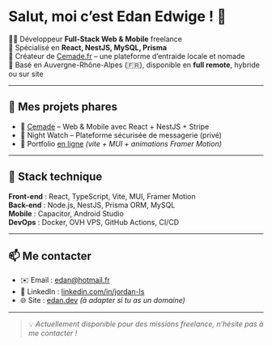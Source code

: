 # Salut, moi c’est Edan Edwige ! 👋

👨‍💻 Développeur **Full-Stack Web & Mobile** freelance  
🎯 Spécialisé en **React, NestJS, MySQL, Prisma**  
📱 Créateur de [Cemade.fr](https://cemade.fr) – une plateforme d’entraide locale et nomade  
📍 Basé en Auvergne-Rhône-Alpes (🇫🇷), disponible en **full remote**, hybride ou sur site

---

## 💼 Mes projets phares

- 🔁 [Cemade](https://cemade.fr) – Web & Mobile avec React + NestJS + Stripe
- 🔐 Night Watch – Plateforme sécurisée de messagerie (privé)
- 🎨 Portfolio [en ligne](https://ton-lien.vercel.app) *(vite + MUI + animations Framer Motion)*

---

## 🧰 Stack technique

**Front-end** : React, TypeScript, Vite, MUI, Framer Motion  
**Back-end** : Node.js, NestJS, Prisma ORM, MySQL  
**Mobile** : Capacitor, Android Studio  
**DevOps** : Docker, OVH VPS, GitHub Actions, CI/CD

---

## 📫 Me contacter

- ✉️ Email : edan@hotmail.fr
- 💼 LinkedIn : [linkedin.com/in/jordan-ls](https://linkedin.com/in/jordan-ls)
- 🌐 Site : [edan.dev](https://edan.dev) *(à adapter si tu as un domaine)*

---

> 💡 *Actuellement disponible pour des missions freelance, n’hésite pas à me contacter !*
